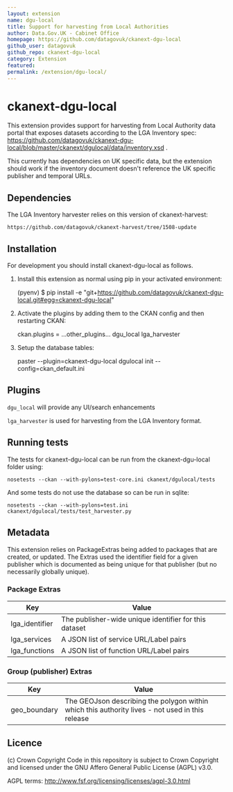 ```yaml
---
layout: extension
name: dgu-local
title: Support for harvesting from Local Authorities
author: Data.Gov.UK - Cabinet Office
homepage: https://github.com/datagovuk/ckanext-dgu-local
github_user: datagovuk
github_repo: ckanext-dgu-local
category: Extension
featured: 
permalink: /extension/dgu-local/
---
```



# ckanext-dgu-local

This extension provides support for harvesting from Local Authority data portal that exposes datasets according to the LGA Inventory spec: https://github.com/datagovuk/ckanext-dgu-local/blob/master/ckanext/dgulocal/data/inventory.xsd . 

This currently has dependencies on UK specific data, but the extension should work if the inventory document doesn't reference the UK specific publisher and temporal URLs.


## Dependencies

The LGA Inventory harvester relies on this version of ckanext-harvest:

    https://github.com/datagovuk/ckanext-harvest/tree/1508-update

## Installation

For development you should install ckanext-dgu-local as follows.

1. Install this extension as normal using pip in your activated environment:

    (pyenv) $ pip install -e "git+https://github.com/datagovuk/ckanext-dgu-local.git#egg=ckanext-dgu-local"

2. Activate the plugins by adding them to the CKAN config and then restarting CKAN:

    ckan.plugins = ...other_plugins... dgu_local lga_harvester

3. Setup the database tables:

    paster --plugin=ckanext-dgu-local dgulocal init --config=ckan_default.ini


## Plugins

`dgu_local` will provide any UI/search enhancements

`lga_harvester` is used for harvesting from the LGA Inventory format.


## Running tests

The tests for ckanext-dgu-local can be run from the ckanext-dgu-local folder using:

    nosetests --ckan --with-pylons=test-core.ini ckanext/dgulocal/tests

And some tests do not use the database so can be run in sqlite:

    nosetests --ckan --with-pylons=test.ini ckanext/dgulocal/tests/test_harvester.py


## Metadata

This extension relies on PackageExtras being added to packages that are created, or updated.  The Extras used the identifier field for a given publisher which is documented as being unique for that publisher (but no necessarily globally unique).

### Package Extras

|Key|Value|
|--|--|
|lga_identifier|The publisher-wide unique identifier for this dataset|
|lga_services|A JSON list of service URL/Label pairs|
|lga_functions|A JSON list of function URL/Label pairs|

### Group (publisher) Extras

|Key|Value|
|--|--|
|geo_boundary|The GEOJson describing the polygon within which this authority lives - not used in this release|


## Licence

(c) Crown Copyright
Code in this repository is subject to Crown Copyright and licensed under the GNU Affero General Public License (AGPL) v3.0.

AGPL terms: http://www.fsf.org/licensing/licenses/agpl-3.0.html


